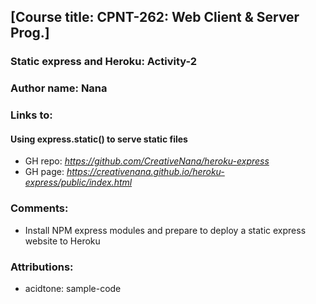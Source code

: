 ## [Course title: CPNT-262: Web Client & Server Prog.]

### Static express and Heroku: Activity-2
### Author name: Nana

### Links to:
#### Using express.static() to serve static files
  + GH repo: *https://github.com/CreativeNana/heroku-express*
  + GH page: *https://creativenana.github.io/heroku-express/public/index.html*

### Comments: 
  + Install NPM express modules and prepare to deploy a static express website to Heroku
   
### Attributions: 
  + acidtone: sample-code
